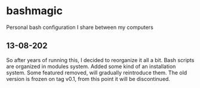 # bashmagic
Personal bash configuration I share between my computers

## 13-08-202
So after years of running this, I decided to reorganize it all a bit.
Bash scripts are organized in modules system.
Added some kind of an installation system.
Some featured removed, will gradually reintroduce them.
The old version is frozen on tag v0.1, from this point it will be discontinued.
